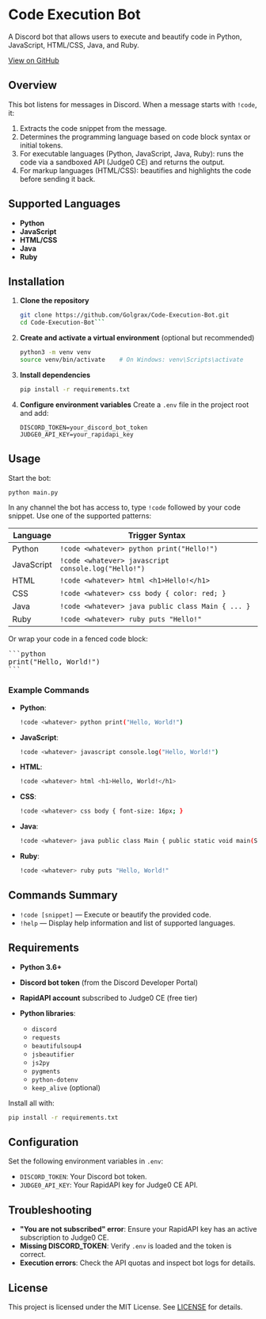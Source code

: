# Code Execution Bot

A Discord bot that allows users to execute and beautify code in Python, JavaScript, HTML/CSS, Java, and Ruby.

[View on GitHub](https://github.com/Golgrax/Code-Execution-Bot)

## Overview

This bot listens for messages in Discord. When a message starts with `!code`, it:

1. Extracts the code snippet from the message.  
2. Determines the programming language based on code block syntax or initial tokens.  
3. For executable languages (Python, JavaScript, Java, Ruby): runs the code via a sandboxed API (Judge0 CE) and returns the output.  
4. For markup languages (HTML/CSS): beautifies and highlights the code before sending it back.

## Supported Languages

- **Python**  
- **JavaScript**  
- **HTML/CSS**  
- **Java**  
- **Ruby**

## Installation

1. **Clone the repository**  
   ```bash
   git clone https://github.com/Golgrax/Code-Execution-Bot.git
   cd Code-Execution-Bot```

2. **Create and activate a virtual environment** (optional but recommended)

   ```bash
   python3 -m venv venv
   source venv/bin/activate    # On Windows: venv\Scripts\activate
   ```

3. **Install dependencies**

   ```bash
   pip install -r requirements.txt
   ```

4. **Configure environment variables**
   Create a `.env` file in the project root and add:

   ```dotenv
   DISCORD_TOKEN=your_discord_bot_token
   JUDGE0_API_KEY=your_rapidapi_key
   ```

## Usage

Start the bot:

```bash
python main.py
```

In any channel the bot has access to, type `!code` followed by your code snippet. Use one of the supported patterns:

| Language   | Trigger Syntax                                      |
| ---------- | --------------------------------------------------- |
| Python     | `!code <whatever> python print("Hello!")`           |
| JavaScript | `!code <whatever> javascript console.log("Hello!")` |
| HTML       | `!code <whatever> html <h1>Hello!</h1>`             |
| CSS        | `!code <whatever> css body { color: red; }`         |
| Java       | `!code <whatever> java public class Main { ... }`   |
| Ruby       | `!code <whatever> ruby puts "Hello!"`               |

Or wrap your code in a fenced code block:

<pre>```python
print("Hello, World!")
```</pre>

### Example Commands

* **Python**:

  ```bash
  !code <whatever> python print("Hello, World!")
  ```
* **JavaScript**:

  ```bash
  !code <whatever> javascript console.log("Hello, World!")
  ```
* **HTML**:

  ```bash
  !code <whatever> html <h1>Hello, World!</h1>
  ```
* **CSS**:

  ```bash
  !code <whatever> css body { font-size: 16px; }
  ```
* **Java**:

  ```bash
  !code <whatever> java public class Main { public static void main(String[] args) { System.out.println("Hello, World!"); } }
  ```
* **Ruby**:

  ```bash
  !code <whatever> ruby puts "Hello, World!"
  ```

## Commands Summary

* `!code [snippet]` — Execute or beautify the provided code.
* `!help` — Display help information and list of supported languages.

## Requirements

* **Python 3.6+**
* **Discord bot token** (from the Discord Developer Portal)
* **RapidAPI account** subscribed to Judge0 CE (free tier)
* **Python libraries**:

  * `discord`
  * `requests`
  * `beautifulsoup4`
  * `jsbeautifier`
  * `js2py`
  * `pygments`
  * `python-dotenv`
  * `keep_alive` (optional)

Install all with:

```bash
pip install -r requirements.txt
```

## Configuration

Set the following environment variables in `.env`:

* `DISCORD_TOKEN`: Your Discord bot token.
* `JUDGE0_API_KEY`: Your RapidAPI key for Judge0 CE API.

## Troubleshooting

* **"You are not subscribed" error**: Ensure your RapidAPI key has an active subscription to Judge0 CE.
* **Missing DISCORD\_TOKEN**: Verify `.env` is loaded and the token is correct.
* **Execution errors**: Check the API quotas and inspect bot logs for details.

## License

This project is licensed under the MIT License. See [LICENSE](LICENSE) for details.
